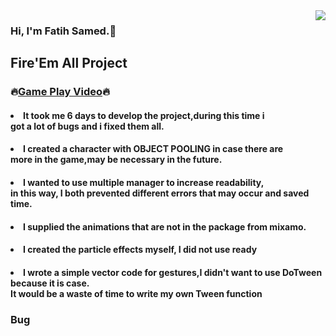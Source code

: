 <img src="https://media.giphy.com/media/l0Iy67eveh48xHQFa/giphy-downsized.gif" align="right">

### Hi, I'm Fatih Samed.:wave:
        
## Fire'Em All Project
### :fire:<a href="https://drive.google.com/file/d/1B1XDMIRP_4MG1FALksdgMRc3shMba7vM/view?usp=sharing" target="_blank">Game Play Video</a>:fire:

#### <li>It took me 6 days to develop the project,during this time i <br>got a lot of bugs and i fixed them all.</li>
#### <li>I created a character with OBJECT POOLING in case there are <br>more in the game,may be necessary in the future.</li>
#### <li>I wanted to use multiple manager to increase readability,<br>in this way, I both prevented different errors that may occur and saved time.</li>
#### <li>I supplied the animations that are not in the package from mixamo.</li>
#### <li>I created the particle effects myself, I did not use ready</li>
#### <li>I wrote a simple vector code for gestures,I didn't want to use DoTween because it is case.<br>It would be a waste of time to write my own Tween function</li>

### Bug
